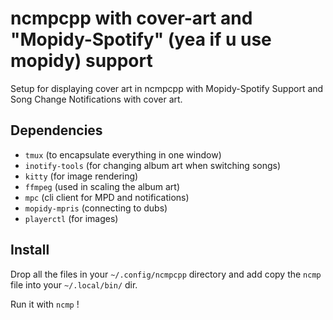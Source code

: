 # ncmpcpp with cover-art and "Mopidy-Spotify" (yea if u use mopidy) support

Setup for displaying cover art in ncmpcpp with Mopidy-Spotify Support and Song Change Notifications with cover art.

## Dependencies

- `tmux`           (to encapsulate everything in one window)  
- `inotify-tools`  (for changing album art when switching songs)  
- `kitty`       (for image rendering)  
- `ffmpeg`         (used in scaling the album art)  
- `mpc`            (cli client for MPD and notifications)  
- `mopidy-mpris`            (connecting to dubs)  
- `playerctl`            (for images)  

## Install
Drop all the files in your `~/.config/ncmpcpp` directory and add copy  the ```ncmp``` file into your `~/.local/bin/` dir.


Run it with `ncmp` !
